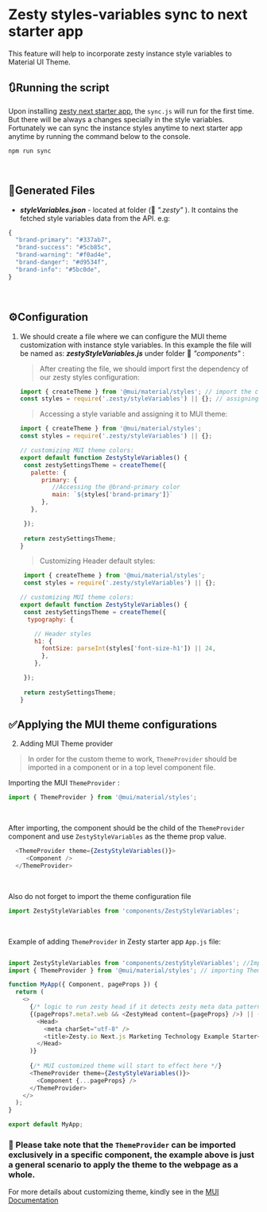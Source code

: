 # Zesty styles-variables sync to next starter app

This feature will help to incorporate zesty instance style variables to Material UI Theme.

## 🔃Running the script
 Upon installing [zesty next starter app](https://github.com/zesty-io/nextjs-starter), the `sync.js` will run for the first time. But there will be always a changes specially in the style variables. Fortunately we can sync the instance styles anytime to next starter app anytime by running the command below to the console.

```
npm run sync
```

<br>

## 📃Generated Files
  * **_styleVariables.json_** - located at folder (📁 _".zesty"_ ). It contains the fetched style variables data from the API.
e.g:
```javascript
{
  "brand-primary": "#337ab7",
  "brand-success": "#5cb85c",
  "brand-warning": "#f0ad4e",
  "brand-danger": "#d9534f",
  "brand-info": "#5bc0de",
}
```
 
<br>

## ⚙️Configuration 
1. We should create a file where we can configure the MUI theme customization with instance style variables. In this example the file will be named as:
 _**zestyStyleVariables.js**_ under folder 📁 _"components"_ :  <br>
   
   > After creating the file, we should import first the dependency of our zesty styles configuration:
   ```javascript
   import { createTheme } from '@mui/material/styles'; // import the createTheme from MUI
   const styles = require('.zesty/styleVariables') || {}; // assigning the styleVariables.json to the "styles" variable
   ```
   
   > Accessing a style variable and assigning it to MUI theme:
   
   ```javascript
   import { createTheme } from '@mui/material/styles';
   const styles = require('.zesty/styleVariables') || {};
   
   // customizing MUI theme colors:
   export default function ZestyStyleVariables() {
    const zestySettingsTheme = createTheme({
      palette: {
         primary: {
            //Accessing the @brand-primary color 
            main: `${styles['brand-primary']}`
         },
      },

    });
    
    return zestySettingsTheme;
   }
   ```
   
   > Customizing Header default styles:
   
   ```javascript
    import { createTheme } from '@mui/material/styles';
    const styles = require('.zesty/styleVariables') || {};
   
   // customizing MUI theme colors:
   export default function ZestyStyleVariables() {
    const zestySettingsTheme = createTheme({
     typography: {

       // Header styles
       h1: {
         fontSize: parseInt(styles['font-size-h1']) || 24,
         },
       },

    });
    
    return zestySettingsTheme;
   }
   
   ```
   
   
## ✅Applying the MUI theme configurations
2. Adding MUI Theme provider
> In order for the custom theme to work, `ThemeProvider` should be imported in a component or in a top level component file.

Importing the MUI `ThemeProvider` :

```javascript
import { ThemeProvider } from '@mui/material/styles';

```
<br>

After importing, the component should be the child of the `ThemeProvider` component and use `ZestyStyleVariables` as the theme prop value.

```javascript
  <ThemeProvider theme={ZestyStyleVariables()}>  
     <Component />
  </ThemeProvider>

```

<br>

Also do not forget to import the theme configuration file 
```javascript
import ZestyStyleVariables from 'components/ZestyStyleVariables';
```
<br>

Example of adding `ThemeProvider` in Zesty starter app `App.js` file:

```javascript

import ZestyStyleVariables from 'components/zestyStyleVariables'; //Importing the custom theme config from the zestyStyleVariables.js
import { ThemeProvider } from '@mui/material/styles'; // importing ThemeProvider from MUI styles

function MyApp({ Component, pageProps }) {
  return (
    <>
      {/* logic to run zesty head if it detects zesty meta data patterns in props, else load alternate head for you to edit */}
      {(pageProps?.meta?.web && <ZestyHead content={pageProps} />) || (
        <Head>
          <meta charSet="utf-8" />
          <title>Zesty.io Next.js Marketing Technology Example Starter</title>
        </Head>
      )}
      
      {/* MUI customized theme will start to effect here */}
      <ThemeProvider theme={ZestyStyleVariables()}>  
        <Component {...pageProps} />
      </ThemeProvider>
    </>
  );
}

export default MyApp;

```

### 📝 Please take note that the `ThemeProvider` can be imported exclusively in a specific component, the example above is just a general scenario to apply the theme to the webpage as a whole.
   
For more details about customizing theme, kindly see in the [MUI Documentation](https://mui.com/material-ui/customization/theming/)

